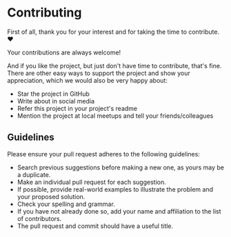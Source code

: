 # Contributing

First of all, thank you for your interest and for taking the time to contribute. ❤️

Your contributions are always welcome!

And if you like the project, but just don't have time to contribute, that's fine. 
There are other easy ways to support the project and show your appreciation, which we would also be very happy about:
- Star the project in GitHub
- Write about in social media
- Refer this project in your project's readme
- Mention the project at local meetups and tell your friends/colleagues

## Guidelines

Please ensure your pull request adheres to the following guidelines:

- Search previous suggestions before making a new one, as yours may be a duplicate.
- Make an individual pull request for each suggestion.
- If possible, provide real-world examples to illustrate the problem and your proposed solution.
- Check your spelling and grammar.
- If you have not already done so, add your name and affiliation to the list of contributors.
- The pull request and commit should have a useful title.